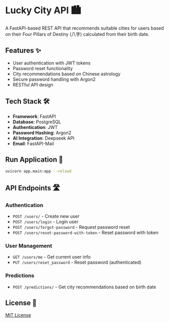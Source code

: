 # Lucky City API 🏙️

A FastAPI-based REST API that recommends suitable cities for users based on their Four Pillars of Destiny (八字) calculated from their birth date.

## Features ✨

- User authentication with JWT tokens
- Password reset functionality
- City recommendations based on Chinese astrology
- Secure password handling with Argon2
- RESTful API design

## Tech Stack 🛠️

- **Framework**: FastAPI
- **Database**: PostgreSQL
- **Authentication**: JWT
- **Password Hashing**: Argon2
- **AI Integration**: Deepseek API
- **Email**: FastAPI-Mail

## Run Application 🚀

```bash
uvicorn app.main:app --reload
```

## API Endpoints 🛣️

### Authentication
- `POST /users/` - Create new user
- `POST /users/login` - Login user
- `POST /users/forgot-password` - Request password reset
- `POST /users/reset-password-with-token` - Reset password with token

### User Management
- `GET /users/me` - Get current user info
- `PUT /users/reset_password` - Reset password (authenticated)

### Predictions
- `POST /predictions/` - Get city recommendations based on birth date

## License 📄

[MIT License](LICENSE) 
